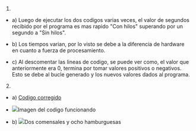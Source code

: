 
1) 
* a) Luego de ejecutar los dos codigos varias veces, el valor de segundos recibido por el programa es mas rapido "Con hilos" superando por 
     un segundo a "Sin hilos".

* b) Los tiempos varian, por lo visto se debe a la diferencia de hardware en cuanto a fuerza de procesamiento.

* c) Al descomentar las lineas de codigo, se puede ver como, el valor que anteriormente era 0, termina por tomar valores positivos o
     negativos. Esto se debe al bucle generado y los nuevos valores dados al programa.

2)
* a) <a href="../Tareas/con_race_condition_corregido">Codigo corregido</a>
* <img src="../Capturas/TP3Ejercicio2a">Imagen del codigo funcionando</img> 

* b) <img src="../Capturas/TP3Ejercicio2b">Dos comensales y ocho hamburguesas</img>      
